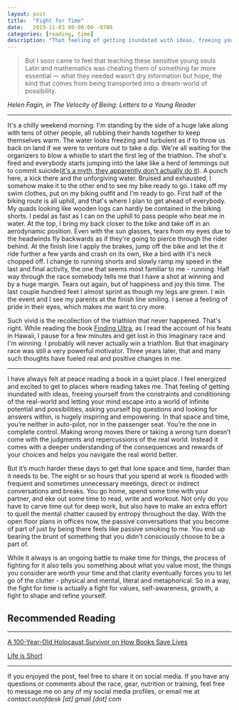 ```yaml
---
layout: post
title:  "Fight for Time"
date:   2019-11-03 00:00:00 -0700
categories: [reading, time]
description: "That feeling of getting inundated with ideas, freeing yourself from the constraints and conditioning of the real-world and letting your mind escape into a world of infinite potential and possibilities, asking yourself big questions and looking for answers within, is hugely inspiring and empowering."
---
```

<blockquote>
But I soon came to feel that teaching these sensitive young souls Latin and mathematics was cheating them of something far more essential — what they needed wasn’t dry information but hope, the kind that comes from being transported into a dream-world of possibility.
</blockquote>
<cite>Helen Fagin, in The Velocity of Being: Letters to a Young Reader</cite>

*****

It's a chilly weekend morning. I'm standing by the side of a huge lake along with tens of other people, all rubbing their hands together to keep themselves warm. The water looks freezing and turbulent as if to throw us back on land if we were to venture out to take a dip. We're all waiting for the organizers to blow a whistle to start the first leg of the triathlon. The shot's fired and everybody starts jumping into the lake like a herd of lemmings out to commit suicide([it's a myth, they apparently don't actually do it](http://www.animalplanet.com/wild-animals/do-lemmings-commit-suicide/)). A punch here, a kick there and the unforgiving water. Bruised and exhausted, I somehow make it to the other end to see my bike ready to go. I take off my swim clothes, put on my biking outfit and I'm ready to go. First half of the biking route is all uphill, and that's where I plan to get ahead of everybody. My quads looking like wooden logs can hardly be contained in the biking shorts. I pedal as fast as I can on the uphill to pass people who beat me in water. At the top, I bring my back closer to the bike and take off in an aerodynamic position. Even with the sun glasses, tears from my eyes due to the headwinds fly backwards as if they're going to pierce through the rider behind. At the finish line I apply the brakes, jump off the bike and let the it ride further a few yards and crash on its own, like a bird with it's neck chopped off. I change to running shorts and slowly ramp my speed in the last and final activity, the one that seems most familiar to me - running. Half way through the race somebody tells me that I have a shot at winning and by a huge margin. Tears out again, but of happiness and joy this time. The last couple hundred feet I almost sprint as though my legs are green. I win the event and I see my parents at the finish line smiling. I sense a feeling of pride in their eyes, which makes me want to cry more.

Such vivid is the recollection of the triathlon that never happened. That's right. While reading the book [Finding Ultra](https://www.richroll.com/finding-ultra/), as I read the account of his feats in Hawaii, I pause for a few minutes and get lost in this imaginary race and I'm winning. I probably will never actually win a triathlon. But that imaginary race was still a very powerful motivator. Three years later, that and many such thoughts have fueled real and positive changes in me.

****

I have always felt at peace reading a book in a quiet place. I feel energized and excited to get to places where reading takes me. That feeling of getting inundated with ideas, freeing yourself from the constraints and conditioning of the real-world and letting your mind escape into a world of infinite potential and possibilities, asking yourself big questions and looking for answers within, is hugely inspiring and empowering. In that space and time, you’re neither in auto-pilot, nor in the passenger seat. You’re the one in complete control. Making wrong moves there or taking a wrong turn doesn’t come with the judgments and repercussions of the real world. Instead it comes with a deeper understanding of the consequences and rewards of your choices and helps you navigate the real world better.

But it’s much harder these days to get that lone space and time, harder than it needs to be. The eight or so hours that you spend at work is flooded with frequent and sometimes unnecessary meetings, direct or indirect conversations and breaks. You go home, spend some time with your partner, and eke out some time to read, write and workout. Not only do you have to carve time out for deep work, but also have to make an extra effort to quell the mental chatter caused by entropy throughout the day. With the open floor plans in offices now, the passive conversations that you become of part of just by being there feels like passive smoking to me. You end up bearing the brunt of something that you didn't consciously choose to be a part of.

While it always is an ongoing battle to make time for things, the process of fighting for it also tells you something about what you value most, the things you consider are worth your time and that clarity eventually forces you to let go of the clutter - physical and mental, literal and metaphorical. So in a way, the fight for time is actually a fight for values, self-awareness, growth, a fight to shape and refine yourself.

## Recommended Reading
-----

[A 100-Year-Old Holocaust Survivor on How Books Save Lives](https://www.brainpickings.org/2018/12/18/a-velocity-of-being-helen-fagin/)

[Life is Short](http://www.paulgraham.com/vb.html)

*****

If you enjoyed the post, feel free to share it on social media. If you have any questions or comments about the race, gear, nutrition or training, feel free to message me on any of my social media profiles, or email me at *contact.outofdesk [at] gmail [dot] com*
